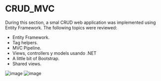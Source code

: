 # CRUD_MVC
During this section, a smal CRUD web application was implemented using Entity Framework.
The following topics were reviewed:
- Entity Framework.
- Tag helpers.
- MVC Pipeline.
- Views, controllers y models usando .NET
- A little bit of Bootstrap.
- Shared views.

![image](https://user-images.githubusercontent.com/63669886/206926042-1cd329c1-a074-47a6-b50a-6bee4942924c.png)
![image](https://user-images.githubusercontent.com/63669886/206926007-d9fb5511-3890-41cf-b29b-6a95e1df934d.png)

